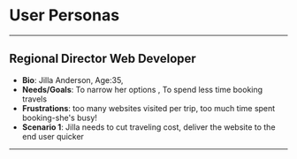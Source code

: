 # User Personas

<!-- some introduction -->

---

<!-- a persona -->

## Regional Director Web Developer

- **Bio**: Jilla Anderson, Age:35,
- **Needs/Goals**: To narrow her options , To spend less time booking travels
- **Frustrations**: too many websites visited per trip, too much time spent
  booking-she's busy!
- **Scenario 1**: Jilla needs to cut traveling cost, deliver the website to the
  end user quicker

---

<!-- more personas ... -->
